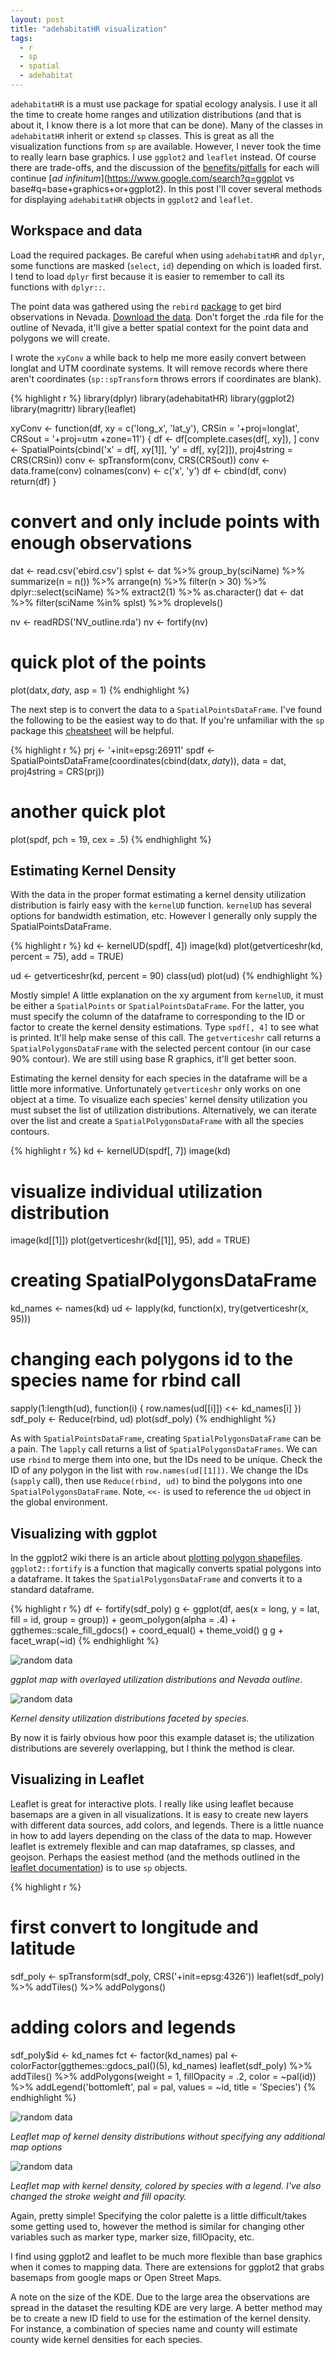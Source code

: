 ```yaml
---
layout: post
title: "adehabitatHR visualization"
tags:
  - r
  - sp
  - spatial
  - adehabitat
---
```


`adehabitatHR` is a must use package for spatial ecology analysis. I use it all the time to create home ranges and utilization distributions (and that is about it, I know there is a lot more that can be done). Many of the classes in `adehabitatHR` inherit or extend `sp` classes. This is great as all the visualization functions from `sp` are available. However, I never took the time to really learn base graphics. I use `ggplot2` and `leaflet` instead. Of course there are trade-offs, and the discussion of the [benefits/pitfalls](https://flowingdata.com/2016/03/22/comparing-ggplot2-and-r-base-graphics/) for each will continue [*ad infinitum*](https://www.google.com/search?q=ggplot vs base#q=base+graphics+or+ggplot2). In this post I'll cover several methods for displaying `adehabitatHR` objects in `ggplot2` and `leaflet`. <!--more-->

## Workspace and data

Load the required packages. Be careful when using `adehabitatHR` and `dplyr`, some functions are masked (`select`, `id`) depending on which is loaded first. I tend to load `dplyr` first because it is easier to remember to call its functions with `dplyr::`.

The point data was gathered using the `rebird` [package](https://ropensci.org/tutorials/rebird_tutorial.html) to get bird observations in Nevada. [Download the data](https://github.com/mgritts/mgritts.github.io/tree/master/_data). Don't forget the .rda file for the outline of Nevada, it'll give a better spatial context for the point data and polygons we will create.

I wrote the `xyConv` a while back to help me more easily convert between longlat and UTM coordinate systems. It will remove records where there aren't coordinates (`sp::spTransform` throws errors if coordinates are blank).

{% highlight r %}
library(dplyr)
library(adehabitatHR)
library(ggplot2)
library(magrittr)
library(leaflet)

xyConv <- function(df, xy = c('long_x', 'lat_y'), CRSin = '+proj=longlat',
                   CRSout = '+proj=utm +zone=11') {
  df <- df[complete.cases(df[, xy]), ]
  conv <- SpatialPoints(cbind('x' = df[, xy[1]],
                              'y' = df[, xy[2]]),
                        proj4string = CRS(CRSin))
  conv <- spTransform(conv, CRS(CRSout))
  conv <- data.frame(conv)
  colnames(conv) <- c('x', 'y')
  df <- cbind(df, conv)
  return(df)
}  

# convert and only include points with enough observations
dat <- read.csv('ebird.csv')
splst <- dat %>% group_by(sciName) %>% summarize(n = n()) %>% arrange(n) %>%
  filter(n > 30) %>% dplyr::select(sciName) %>% extract2(1) %>% as.character()
dat <- dat %>% filter(sciName %in% splst) %>% droplevels()

nv <- readRDS('NV_outline.rda')
nv <- fortify(nv)

# quick plot of the points
plot(dat$x, dat$y, asp = 1)
{% endhighlight %}

The next step is to convert the data to a `SpatialPointsDataFrame`. I've found the following to be the easiest way to do that. If you're unfamiliar with the `sp` package this [cheatsheet](http://www.maths.lancs.ac.uk/~rowlings/Teaching/UseR2012/cheatsheet.html) will be helpful.

{% highlight r %}
prj <- '+init=epsg:26911'
spdf <- SpatialPointsDataFrame(coordinates(cbind(dat$x, dat$y)),
                               data = dat, proj4string = CRS(prj))
# another quick plot
plot(spdf, pch = 19, cex = .5)
{% endhighlight %}

## Estimating Kernel Density

With the data in the proper format estimating a kernel density utilization distribution is fairly easy with the `kernelUD` function. `kernelUD` has several options for bandwidth estimation, etc. However I generally only supply the SpatialPointsDataFrame.

{% highlight r %}
kd <- kernelUD(spdf[, 4])
image(kd)
plot(getverticeshr(kd, percent = 75), add = TRUE)

ud <- getverticeshr(kd, percent = 90)
class(ud)
plot(ud)
{% endhighlight %}

Mostly simple! A little explanation on the xy argument from `kernelUD`, it must be either a `SpatialPoints` or `SpatialPointsDataFrame`. For the latter, you must specify the column of the dataframe to corresponding to the ID or factor to create the kernel density estimations. Type `spdf[, 4]` to see what is printed. It'll help make sense of this call. The `getverticeshr` call returns a `SpatialPolygonsDataFrame` with the selected percent contour (in our case 90% contour). We are still using base R graphics, it'll get better soon.

Estimating the kernel density for each species in the dataframe will be a little more informative. Unfortunately `getverticeshr` only works on one object at a time. To visualize each species' kernel density utilization you must subset the list of utilization distributions. Alternatively, we can iterate over the list and create a `SpatialPolygonsDataFrame` with all the species contours.

{% highlight r %}
kd <- kernelUD(spdf[, 7])
image(kd)
# visualize individual utilization distribution
image(kd[[1]])
plot(getverticeshr(kd[[1]], 95), add = TRUE)

# creating SpatialPolygonsDataFrame
kd_names <- names(kd)
ud <- lapply(kd, function(x), try(getverticeshr(x, 95)))
# changing each polygons id to the species name for rbind call
sapply(1:length(ud), function(i) {
  row.names(ud[[i]]) <<- kd_names[i]
})
sdf_poly <- Reduce(rbind, ud)
plot(sdf_poly)
{% endhighlight %}

As with `SpatialPointsDataFrame`, creating `SpatialPolygonsDataFrame` can be a pain. The `lapply` call returns a list of `SpatialPolygonsDataFrames`. We can use `rbind` to merge them into one, but the IDs need to be unique. Check the ID of any polygon in the list with `row.names(ud[[1]])`. We change the IDs (`sapply` call), then use `Reduce(rbind, ud)` to bind the polygons into one `SpatialPolygonsDataFrame`. Note, `<<-` is used to reference the `ud` object in the global environment.

## Visualizing with ggplot

In the ggplot2 wiki there is an article about [plotting polygon shapefiles](https://github.com/hadley/ggplot2/wiki/plotting-polygon-shapefiles). `ggplot2::fortify` is a function that magically converts spatial polygons into a dataframe. It takes the `SpatialPolygonsDataFrame` and converts it to a standard dataframe.

{% highlight r %}
df <- fortify(sdf_poly)
g <- ggplot(df, aes(x = long, y = lat, fill = id, group = group)) +
            geom_polygon(alpha = .4) +
            ggthemes::scale_fill_gdocs() +
            coord_equal() +
            theme_void()
g
g + facet_wrap(~id)
{% endhighlight %}

![random data](/assets/ggplot.png)
<div class="caption">
  <p class = "caption-text">
    <em>ggplot map with overlayed utilization distributions and Nevada outline.</em>
  </p>
</div>

![random data](/assets/facet.png)
<div class="caption">
  <p class = "caption-text">
    <em>Kernel density utilization distributions faceted by species.</em>
  </p>
</div>

By now it is fairly obvious how poor this example dataset is; the utilization distributions are severely overlapping, but I think the method is clear.

## Visualizing in Leaflet

Leaflet is great for interactive plots. I really like using leaflet because basemaps are a given in all visualizations. It is easy to create new layers with different data sources, add colors, and legends. There is a little nuance in how to add layers depending on the class of the data to map. However leaflet is extremely flexible and can map dataframes, sp classes, and geojson. Perhaps the easiest method (and the methods outlined in the [leaflet documentation](https://rstudio.github.io/leaflet/)) is to use `sp` objects.

{% highlight r %}
# first convert to longitude and latitude
sdf_poly <- spTransform(sdf_poly, CRS('+init=epsg:4326'))
leaflet(sdf_poly) %>% addTiles() %>%
  addPolygons()

# adding colors and legends
sdf_poly$id <- kd_names
fct <- factor(kd_names)
pal <- colorFactor(ggthemes::gdocs_pal()(5), kd_names)
leaflet(sdf_poly) %>% addTiles() %>%
  addPolygons(weight = 1, fillOpacity = .2, color = ~pal(id)) %>%
  addLegend('bottomleft', pal = pal, values = ~id, title = 'Species')
{% endhighlight %}

![random data](/assets/leaflet_ex1.png)
<div class="caption">
  <p class = "caption-text">
    <em>Leaflet map of kernel density distributions without specifying
    any additional map options</em>
  </p>
</div>

![random data](/assets/leaflet_ex2.png)
<div class="caption">
  <p class = "caption-text">
    <em>Leaflet map with kernel density, colored by species with a legend. I've
    also changed the stroke weight and fill opacity.</em>
  </p>
</div>

Again, pretty simple! Specifying the color palette is a little difficult/takes some getting used to, however the method is similar for changing other variables such as marker type, marker size, fillOpacity, etc.

I find using ggplot2 and leaflet to be much more flexible than base graphics when it comes to mapping data. There are extensions for ggplot2 that grabs basemaps from google maps or Open Street Maps.

A note on the size of the KDE. Due to the large area the observations are spread in the dataset the resulting KDE are very large. A better method may be to create a new ID field to use for the estimation of the kernel density. For instance, a combination of species name and county will estimate county wide kernel densities for each species.
